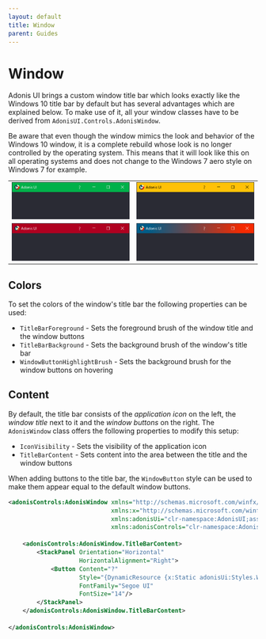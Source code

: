 ```yaml
---
layout: default
title: Window
parent: Guides
---
```


# Window

Adonis UI brings a custom window title bar which looks exactly like the Windows 10 title bar by default but has several advantages which are explained below. To make use of it, all your window classes have to be derived from `AdonisUI.Controls.AdonisWindow`.

Be aware that even though the window mimics the look and behavior of the Windows 10 window, it is a complete rebuild whose look is no longer controlled by the operating system. This means that it will look like this on all operating systems and does not change to the Windows 7 aero style on Windows 7 for example.

|                                                                |                                                                      |
| -------------------------------------------------------------- | -------------------------------------------------------------------- |
| ![Custom green title bar](../../img/adonis-titlebar-green.png) | ![Custom yellow title bar](../../img/adonis-titlebar-yellow.png)     |
| ![Custom red title bar](../../img/adonis-titlebar-red.png)     | ![Custom gradient title bar](../../img/adonis-titlebar-gradient.png) |

## Colors

To set the colors of the window's title bar the following properties can be used:

- `TitleBarForeground` - Sets the foreground brush of the window title and the window buttons
- `TitleBarBackground` - Sets the background brush of the window's title bar
- `WindowButtonHighlightBrush` - Sets the background brush for the window buttons on hovering

## Content

By default, the title bar consists of the *application icon* on the left, the *window title* next to it and the *window buttons* on the right. The `AdonisWindow` class offers the following properties to modify this setup:

- `IconVisibility` - Sets the visibility of the application icon
- `TitleBarContent` - Sets content into the area between the title and the window buttons

When adding buttons to the title bar, the `WindowButton` style can be used to make them appear equal to the default window buttons.

```xml
<adonisControls:AdonisWindow xmlns="http://schemas.microsoft.com/winfx/2006/xaml/presentation"
                             xmlns:x="http://schemas.microsoft.com/winfx/2006/xaml"
                             xmlns:adonisUi="clr-namespace:AdonisUI;assembly=AdonisUI"
                             xmlns:adonisControls="clr-namespace:AdonisUI.Controls;assembly=AdonisUI">

    <adonisControls:AdonisWindow.TitleBarContent>
        <StackPanel Orientation="Horizontal"
                    HorizontalAlignment="Right">
            <Button Content="?"
                    Style="{DynamicResource {x:Static adonisUi:Styles.WindowButton}}"
                    FontFamily="Segoe UI"
                    FontSize="14"/>
        </StackPanel>
    </adonisControls:AdonisWindow.TitleBarContent>
    
</adonisControls:AdonisWindow>
```
